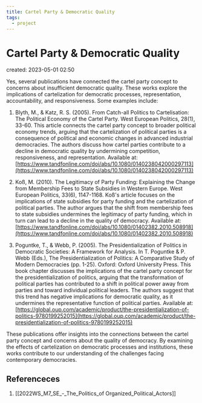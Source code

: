 ```yaml
---
title: Cartel Party & Democratic Quality
tags:
  - project
---
```


# Cartel Party & Democratic Quality
created: 2023-05-01 02:50

Yes, several publications have connected the cartel party concept to concerns about insufficient democratic quality. These works explore the implications of cartelization for democratic processes, representation, accountability, and responsiveness. Some examples include:

1.  Blyth, M., & Katz, R. S. (2005). From Catch-all Politics to Cartelisation: The Political Economy of the Cartel Party. West European Politics, 28(1), 33-60. This article connects the cartel party concept to broader political economy trends, arguing that the cartelization of political parties is a consequence of political and economic changes in advanced industrial democracies. The authors discuss how cartel parties contribute to a decline in democratic quality by undermining competition, responsiveness, and representation. Available at: [https://www.tandfonline.com/doi/abs/10.1080/0140238042000297113](https://www.tandfonline.com/doi/abs/10.1080/0140238042000297113)
    
2.  Koß, M. (2010). The Legitimacy of Party Funding: Explaining the Change from Membership Fees to State Subsidies in Western Europe. West European Politics, 33(6), 1147-1168. Koß's article focuses on the implications of state subsidies for party funding and the cartelization of political parties. The author argues that the shift from membership fees to state subsidies undermines the legitimacy of party funding, which in turn can lead to a decline in the quality of democracy. Available at: [https://www.tandfonline.com/doi/abs/10.1080/01402382.2010.508918](https://www.tandfonline.com/doi/abs/10.1080/01402382.2010.508918)
    
3.  Poguntke, T., & Webb, P. (2005). The Presidentialization of Politics in Democratic Societies: A Framework for Analysis. In T. Poguntke & P. Webb (Eds.), The Presidentialization of Politics: A Comparative Study of Modern Democracies (pp. 1-25). Oxford: Oxford University Press. This book chapter discusses the implications of the cartel party concept for the presidentialization of politics, arguing that the transformation of political parties has contributed to a shift in political power away from parties and toward individual political leaders. The authors suggest that this trend has negative implications for democratic quality, as it undermines the representative function of political parties. Available at: [https://global.oup.com/academic/product/the-presidentialization-of-politics-9780199252015](https://global.oup.com/academic/product/the-presidentialization-of-politics-9780199252015)
    

These publications offer insights into the connections between the cartel party concept and concerns about the quality of democracy. By examining the effects of cartelization on democratic processes and institutions, these works contribute to our understanding of the challenges facing contemporary democracies.
## Referenceces
1. [[2022WS_M7_SE_-_The_Politics_of Organized_Political_Actors]]